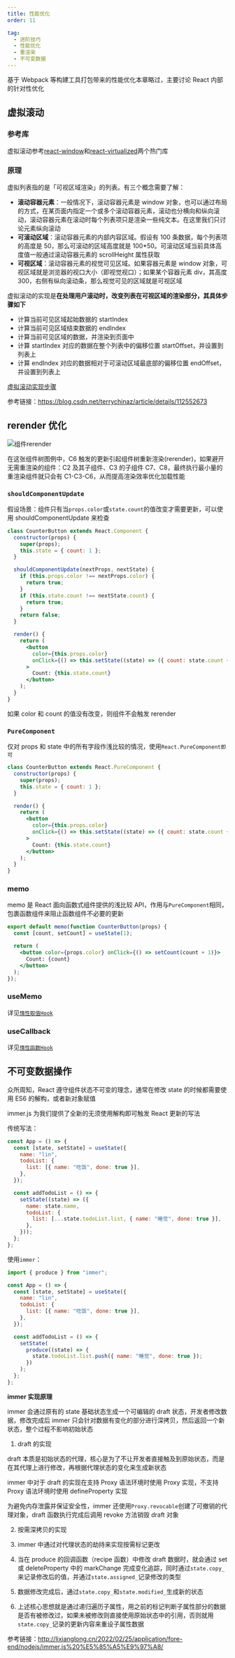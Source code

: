 ```yaml
---
title: 性能优化
order: 11

tag:
  - 进阶技巧
  - 性能优化
  - 重渲染
  - 不可变数据
---
```


基于 Webpack 等构建工具打包带来的性能优化本章略过，主要讨论 React 内部的针对性优化

## 虚拟滚动

### 参考库

虚拟滚动参考[react-window](https://github.com/bvaughn/react-window)和[react-virtualized](https://github.com/bvaughn/react-virtualized)两个热门库

### 原理

虚拟列表指的是「可视区域渲染」的列表。有三个概念需要了解：

- **滚动容器元素**：一般情况下，滚动容器元素是 window 对象，也可以通过布局的方式，在某页面内指定一个或多个滚动容器元素，滚动也分横向和纵向滚动，滚动容器元素在滚动时每个列表项只是渲染一些纯文本。在这里我们只讨论元素纵向滚动
- **可滚动区域**：滚动容器元素的内部内容区域。假设有 100 条数据，每个列表项的高度是 50，那么可滚动的区域高度就是 100\*50。可滚动区域当前具体高度值一般通过滚动容器元素的 scrollHeight 属性获取
- **可视区域**：滚动容器元素的视觉可见区域。如果容器元素是 window 对象，可视区域就是浏览器的视口大小（即视觉视口）；如果某个容器元素 div，其高度 300，右侧有纵向滚动条，那么视觉可见的区域就是可视区域

虚拟滚动的实现是**在处理用户滚动时，改变列表在可视区域的渲染部分，其具体步骤如下**

- 计算当前可见区域起始数据的 startIndex
- 计算当前可见区域结束数据的 endIndex
- 计算当前可见区域的数据，并渲染到页面中
- 计算 startIndex 对应的数据在整个列表中的偏移位置 startOffset，并设置到列表上
- 计算 endIndex 对应的数据相对于可滚动区域最底部的偏移位置 endOffset，并设置到列表上

[虚拟滚动实现步骤](https://misaka10032.oss-cn-chengdu.aliyuncs.com/React/ele-virtualized.png)

参考链接：https://blog.csdn.net/terrychinaz/article/details/112552673

## rerender 优化

![组件rerender](https://misaka10032.oss-cn-chengdu.aliyuncs.com/React/should-component-update.png)

在这张组件树图例中，C6 触发的更新引起组件树重新渲染(rerender)，如果避开无需重渲染的组件：C2 及其子组件、C3 的子组件 C7、C8，最终执行最小量的重渲染组件就只会有 C1-C3-C6，从而提高渲染效率优化加载性能

### `shouldComponentUpdate`

假设场景：组件只有当`props.color`或`state.count`的值改变才需要更新，可以使用 shouldComponentUpdate 来检查

```jsx
class CounterButton extends React.Component {
  constructor(props) {
    super(props);
    this.state = { count: 1 };
  }

  shouldComponentUpdate(nextProps, nextState) {
    if (this.props.color !== nextProps.color) {
      return true;
    }
    if (this.state.count !== nextState.count) {
      return true;
    }
    return false;
  }

  render() {
    return (
      <button
        color={this.props.color}
        onClick={() => this.setState((state) => ({ count: state.count + 1 }))}
      >
        Count: {this.state.count}
      </button>
    );
  }
}
```

如果 color 和 count 的值没有改变，则组件不会触发 rerender

### `PureComponent`

仅对 props 和 state 中的所有字段作浅比较的情况，使用`React.PureComponent即可`

```jsx
class CounterButton extends React.PureComponent {
  constructor(props) {
    super(props);
    this.state = { count: 1 };
  }

  render() {
    return (
      <button
        color={this.props.color}
        onClick={() => this.setState((state) => ({ count: state.count + 1 }))}
      >
        Count: {this.state.count}
      </button>
    );
  }
}
```

### memo

memo 是 React 面向函数式组件提供的浅比较 API，作用与`PureComponent`相同，包裹函数组件来阻止函数组件不必要的更新

```jsx
export default memo(function CounterButton(props) {
  const [count, setCount] = useState(1);

  return (
    <button color={props.color} onClick={() => setCount(count + 1)}>
      Count: {count}
    </button>
  );
});
```

### useMemo

详见[`惰性取值Hook`](./8-hook.html#惰性取值-hook-usememo)

### useCallback

详见[`惰性函数Hook`](./8-hook.html#惰性函数-hook-usecallback)

## 不可变数据操作

众所周知，React 遵守组件状态不可变的理念，通常在修改 state 的时候都需要使用 ES6 的解构，或者新对象赋值

immer.js 为我们提供了全新的无须使用解构即可触发 React 更新的写法

传统写法：

```jsx
const App = () => {
  const [state, setState] = useState({
    name: "lin",
    todoList: {
      list: [{ name: "吃饭", done: true }],
    },
  });

  const addTodoList = () => {
    setState((state) => ({
      name: state.name,
      todoList: {
        list: [...state.todoList.list, { name: "睡觉", done: true }],
      },
    }));
  };
};
```

使用`immer`：

```jsx
import { produce } from "immer";

const App = () => {
  const [state, setState] = useState({
    name: "lin",
    todoList: {
      list: [{ name: "吃饭", done: true }],
    },
  });

  const addTodoList = () => {
    setState(
      produce((state) => {
        state.todoList.list.push({ name: "睡觉", done: true });
      })
    );
  };
};
```

**immer 实现原理**

immer 会通过原有的 state 基础状态生成一个可编辑的 draft 状态，开发者修改数据，修改完成后 immer 只会针对数据有变化的部分进行深拷贝，然后返回一个新状态，整个过程不影响初始状态

1. draft 的实现

draft 本质是初始状态的代理，核心是为了不让开发者直接触及到原始状态，而是在其代理上进行修改，再根据代理状态的变化来生成新状态

immer 中对于 draft 的实现在支持 Proxy 语法环境时使用 Proxy 实现，不支持 Proxy 语法环境时使用 defineProperty 实现

为避免内存泄露并保证安全性，immer 还使用`Proxy.revocable`创建了可撤销的代理对象，draft 函数执行完成后调用 revoke 方法销毁 draft 对象

2. 按需深拷贝的实现

1. immer 中通过对代理状态的劫持来实现按需标记更改
1. 当在 produce 的回调函数（recipe 函数）中修改 draft 数据时，就会通过 set 或 deleteProperty 中的 markChange 完成变化追踪，同时通过`state.copy_`来记录修改后的值，并通过`state.assigned_`记录修改的类型
1. 数据修改完成后，通过`state.copy_`和`state.modified_`生成新的状态
1. 上述核心思想就是通过递归遍历子属性，用之前的标记判断子属性部分的数据是否有被修改过，如果未被修改则直接使用原始状态中的引用，否则就用`state.copy_`记录的更新内容来重设子属性数据

参考链接：http://lixianglong.cn/2022/02/25/application/fore-end/nodejs/immer.js%20%E5%85%A5%E9%97%A8/
